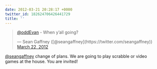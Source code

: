 ```yaml
---
date: 2012-03-21 20:28:17 +0000
twitter_id: 182624706426441729
title: ''
---
```


<blockquote class="twitter-tweet"><p lang="en" dir="ltr"><a href="https://twitter.com/oddEvan?ref_src=twsrc%5Etfw">@oddEvan</a> - When y’all going?</p>&mdash; Sean Gaffney ([@seangaffney](https://twitter.com/seangaffney)) <a href="https://twitter.com/seangaffney/status/182623624056934400?ref_src=twsrc%5Etfw">March 22, 2012</a></blockquote>
<script async src="https://platform.twitter.com/widgets.js" charset="utf-8"></script>

[@seangaffney](https://twitter.com/seangaffney) change of plans. We are going to play scrabble or video games at the house. You are invited!
